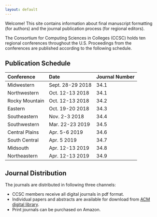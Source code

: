 ```yaml
---
layout: default
---
```

Welcome! This site contains information about  final manuscript formatting (for authors) and the journal publication process (for regional editors).

The Consortium for Computing Sciences in Colleges (CCSC) holds ten regional conferences throughout the U.S. Proceedings from the conferences are published according to the following schedule.

## Publication Schedule

| Conference | Date | Journal Number |
|:-------------|:------------------|:------|
| Midwestern | Sept. 28-29 2018 | 34.1 |
| Northwestern | Oct. 12-13 2018   | 34.1 |
| Rocky Mountain | Oct. 12-13 2018 | 34.2 |
| Eastern | Oct. 19-20 2018 | 34.3 |
| Southeastern | Nov. 2-3 2018 | 34.4 |
| Southwestern | Mar. 22-23 2019 | 34.5 |
| Central Plains | Apr. 5-6 2019 | 34.6 |
| South Central | Apr. 5 2019 | 34.7 |
| Midsouth | Apr. 12-13 2019 | 34.8 |
| Northeastern | Apr. 12-13 2019 | 34.9 |

## Journal Distribution

The journals are distributed in following three channels:
- CCSC members receive all digital journals in pdf format.
- Individual papers and abstracts are available for download from
[ACM digital library](https://dl.acm.org/pub.cfm?id=J420).
- Print journals can be purchased on Amazon.
